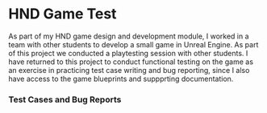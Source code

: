 # HND Game Test
As part of my HND game design and development module, I worked in a team with other students to develop a small game in Unreal Engine. As part of this project we conducted a playtesting session with other students. I have returned to this project to conduct functional testing on the game as an exercise in practicing test case writing and bug reporting, since I also have access to the game blueprints and suppprting documentation. 

### Test Cases and Bug Reports

